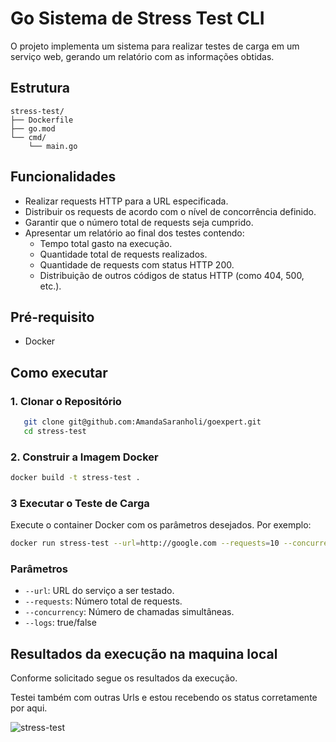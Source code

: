 # Go Sistema de Stress Test CLI

O projeto implementa um sistema para realizar testes de carga em um serviço web, gerando um relatório com as informações obtidas.


## Estrutura

```
stress-test/
├── Dockerfile
├── go.mod
└── cmd/
    └── main.go
```

## Funcionalidades

- Realizar requests HTTP para a URL especificada.
- Distribuir os requests de acordo com o nível de concorrência definido.
- Garantir que o número total de requests seja cumprido.
- Apresentar um relatório ao final dos testes contendo:
  - Tempo total gasto na execução.
  - Quantidade total de requests realizados.
  - Quantidade de requests com status HTTP 200.
  - Distribuição de outros códigos de status HTTP (como 404, 500, etc.).


## Pré-requisito

- Docker 

## Como executar

### 1. Clonar o Repositório

```sh
   git clone git@github.com:AmandaSaranholi/goexpert.git
   cd stress-test
```

### 2. Construir a Imagem Docker

```sh
docker build -t stress-test .
```

### 3 Executar o Teste de Carga

Execute o container Docker com os parâmetros desejados. Por exemplo:

```sh
docker run stress-test --url=http://google.com --requests=10 --concurrency=10
```

### Parâmetros

- `--url`: URL do serviço a ser testado.
- `--requests`: Número total de requests.
- `--concurrency`: Número de chamadas simultâneas.
- `--logs`: true/false


## Resultados da execução na maquina local

Conforme solicitado segue os resultados da execução.

Testei também com outras Urls e estou recebendo os status corretamente por aqui.

![stress-test](https://github.com/user-attachments/assets/1eecefe7-ba13-40c5-a3aa-dc7517c02267)






